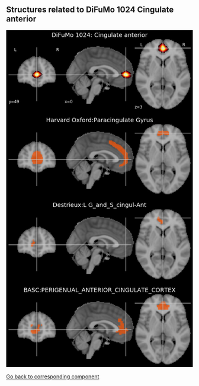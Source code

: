 


## Structures related to DiFuMo 1024 Cingulate anterior

![96](96.jpg "Structures related to DiFuMo 1024 Cingulate anterior")

[Go back to corresponding component](https://parietal-inria.github.io/DiFuMo/1024/html/96.html)